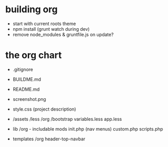 building org
===

* start with current roots theme
* npm install (grunt watch during dev)
* remove node_modules & gruntfile.js on update?


the org chart
===

* .gitignore
* BUILDME.md
* README.md
* screenshot.png
* style.css (project description)

* /assets
		/less
				/org
		/bootstrap
					variables.less
		app.less



* lib
	/org - includable mods
	init.php (nav menus)
	custom.php
	scripts.php



* templates
	/org
	header-top-navbar